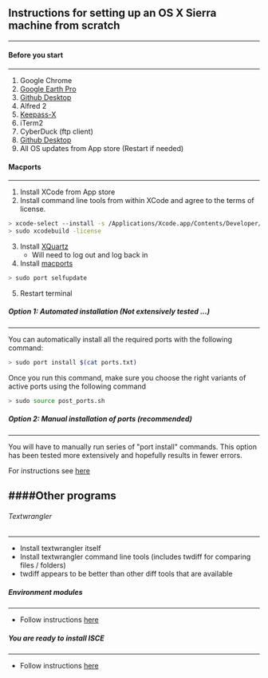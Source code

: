 ## Instructions for setting up an OS X Sierra machine from scratch
------------

#### Before you start
----------
1. Google Chrome
2. [Google Earth Pro](https://www.google.com/earth/resources/)
3. [Github Desktop](https://desktop.github.com)
4. Alfred 2
5. [Keepass-X](https://www.keepassx.org/downloads)
6. iTerm2
7. CyberDuck (ftp client) 
8. [Github Desktop](https://desktop.github.com)
8. All OS updates from App store (Restart if needed)


#### Macports
---------

1. Install XCode from App store
2. Install command line tools from within XCode and agree to the terms of license.   

```bash
> xcode-select --install -s /Applications/Xcode.app/Contents/Developer/ 
> sudo xcodebuild -license 
```   
3. Install [XQuartz](https://www.xquartz.org)
   - Will need to log out and log back in
4. Install [macports](https://www.macports.org/install.php)
```bash
> sudo port selfupdate
``` 
5. Restart terminal

##### Option 1: Automated installation  (Not extensively tested ...)
-----------

You can automatically install all the required ports with the following command:

```bash
> sudo port install $(cat ports.txt)
```

Once you run this command, make sure you choose the right variants of active ports using the following command

```bash
> sudo source post_ports.sh
```


##### Option 2: Manual installation of ports (recommended)
----------

You will have to manually run series of "port install" commands.
This option has been tested more extensively and hopefully results in fewer errors.

For instructions see [here](./macports.md)



####Other programs
------------

###### Textwrangler
--------------------
- Install textwrangler itself
- Install textwrangler command line tools (includes twdiff for comparing files / folders)
- twdiff appears to be better than other diff tools that are available 

##### Environment modules
--------------------------
- Follow instructions [here](./modules.md)

##### You are ready to install ISCE
------------------------------------
- Follow instructions [here](./isceSetup.md)

